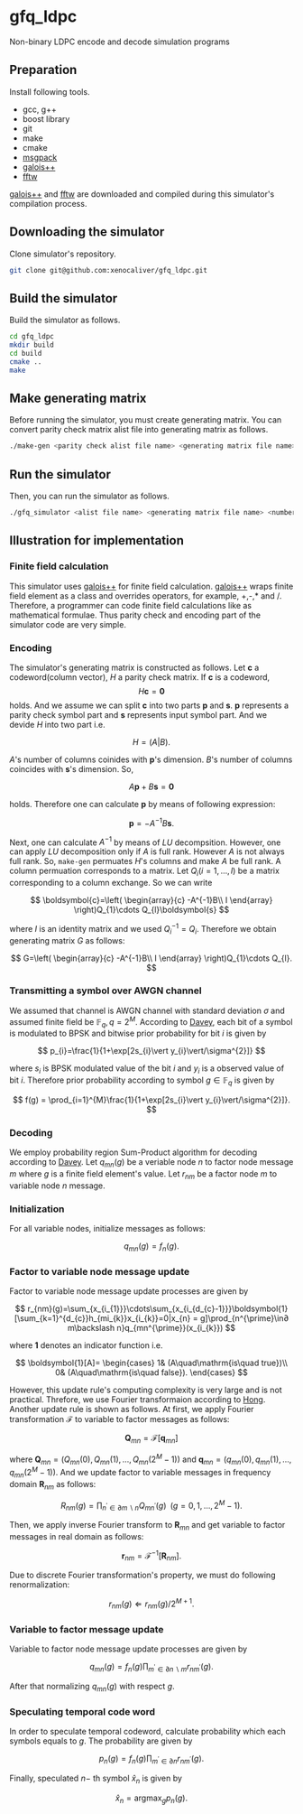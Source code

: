 # gfq_ldpc
Non-binary LDPC encode and decode simulation programs

## Preparation
Install following tools.

- gcc, g++
- boost library
- git
- make
- cmake
- [msgpack](https://github.com/msgpack/msgpack-c)
- [galois++](https://github.com/wkjarosz/galois)
- [fftw](https://www.fftw.org)

[galois++](https://github.com/wkjarosz/galois) and [fftw](https://www.fftw.org) are downloaded and compiled during this simulator's compilation process.
## Downloading the simulator
Clone simulator's repository.

```sh
git clone git@github.com:xenocaliver/gfq_ldpc.git
```

## Build the simulator
Build the simulator as follows.
```sh
cd gfq_ldpc
mkdir build
cd build
cmake ..
make
```


## Make generating matrix
Before running the simulator, you must create generating matrix.
You can convert parity check matrix alist file into generating matrix as follows. 
```sh
./make-gen <parity check alist file name> <generating matrix file name>
```

## Run the simulator
Then, you can run the simulator as follows.

```sh
./gfq_simulator <alist file name> <generating matrix file name> <number of transmission> <sigma for AWGN channel> <Sum-Product iteration limit>
```

## Illustration for implementation
### Finite field calculation
This simulator uses [galois++](https://github.com/wkjarosz/galois) for finite field calculation. [galois++](https://github.com/wkjarosz/galois) wraps finite field element as a class and overrides operators, for example, +,-,* and /. Therefore,
a programmer can code finite field calculations like as mathematical formulae.
Thus parity check and encoding part of the simulator code are very simple.

### Encoding
The simulator's generating matrix is constructed as follows.
Let $\boldsymbol{c}$ a codeword(column vector), $H$ a parity check matrix. If $\boldsymbol{c}$ is a codeword, 
$$
H\boldsymbol{c}=\boldsymbol{0}
$$
holds. And we assume we can split $\boldsymbol{c}$ into two parts $\boldsymbol{p}$ and $\boldsymbol{s}$. $\boldsymbol{p}$ represents a parity check symbol part and $\boldsymbol{s}$ represents input symbol part.
And we devide $H$ into two part i.e.

$$
H=\left(A\vert B\right).
$$

$A$'s number of columns coinides with $\boldsymbol{p}$'s dimension. $B$'s number of columns coincides with $\boldsymbol{s}$'s dimension. So,

$$
A\boldsymbol{p}+B\boldsymbol{s}=\boldsymbol{0}
$$

holds. Therefore one can calculate $\boldsymbol{p}$ by means of following expression:

$$
\boldsymbol{p}=-A^{-1}B\boldsymbol{s}.
$$

Next, one can calculate $A^{-1}$ by means of $LU$ decompsition. However, one can apply $LU$ decomposition only if $A$ is full rank. However $A$ is not always full rank. So, `make-gen` permuates $H$'s columns and make $A$ be full rank. A column permuation corresponds to a matrix. Let $Q_{i}(i=1,\ldots, l)$ be a matrix corresponding to a column exchange. So we can write

$$
\boldsymbol{c}=\left( \begin{array}{c} -A^{-1}B\\ I \end{array} \right)Q_{1}\cdots Q_{l}\boldsymbol{s}
$$

where $I$ is an identity matrix and we used $Q_{i}^{-1}=Q_{i}$. Therefore we obtain generating matrix $G$ as follows:

$$
G=\left( \begin{array}{c} -A^{-1}B\\ I \end{array} \right)Q_{1}\cdots Q_{l}.
$$

### Transmitting a symbol over AWGN channel
We assumed that channel is AWGN channel with standard deviation $\sigma$ and assumed
finite field be $\mathbb{F}_{q}, q=2^{M}$. According to [Davey](https://ieeexplore.ieee.org/document/706440), each bit of a symbol is modulated to BPSK and bitwise prior probability for bit $i$ is given by

$$
p_{i}=\frac{1}{1+\exp[2s_{i}\vert y_{i}\vert/\sigma^{2}]}
$$

where $s_{i}$ is BPSK modulated value of the bit $i$ and $y_{i}$ is a observed value of bit $i$. Therefore prior probability according to symbol $g\in\mathbb{F}_{q}$ is given by

$$
f(g) = \prod_{i=1}^{M}\frac{1}{1+\exp[2s_{i}\vert y_{i}\vert/\sigma^{2}]}.
$$

### Decoding
We employ probability region Sum-Product algorithm for decoding according to [Davey](https://ieeexplore.ieee.org/document/706440).
Let $q_{mn}(g)$ be a veriable node $n$ to factor node message $m$ where $g$ is a finite field element's value. Let $r_{nm}$ be a factor node $m$ to variable node $n$ message.

### Initialization
For all variable nodes, initialize messages as follows:

$$
q_{mn}(g)=f_{n}(g).
$$

### Factor to variable node message update
Factor to variable node message update processes are given by

$$
r_{nm}(g)=\sum_{x_{i_{1}}}\cdots\sum_{x_{i_{d_{c}-1}}}\boldsymbol{1}[\sum_{k=1}^{d_{c}}h_{mi_{k}}x_{i_{k}}=0|x_{n} = g]\prod_{n^{\prime}\in∂ m\backslash n}q_{mn^{\prime}}(x_{i_{k}})
$$

where $\boldsymbol{1}$ denotes an indicator function i.e.

$$
\boldsymbol{1}[A]=
\begin{cases}
1& (A\quad\mathrm{is\quad true})\\
0& (A\quad\mathrm{is\quad false}).
\end{cases}
$$

However, this update rule's computing complexity is very large and is not practical. Threfore, we use Fourier transformaion according to [Hong](https://ieeexplore.ieee.org/document/6113595/). Another update rule is shown as follows. At first, we apply Fourier transformation $\mathscr{F}$ to variable to factor messages as follows:

```math
\boldsymbol{Q}_{mn} = \mathscr{F}\left[\boldsymbol{q}_{mn}\right]
```

where $\boldsymbol{Q}_{mn} = (Q_{mn}(0),Q_{mn}(1),\ldots,Q_{mn}(2^{M}-1))$ and $\boldsymbol{q}_{mn} = (q_{mn}(0), q_{mn}(1),\ldots, q_{mn}(2^{M}-1))$. And we update factor to variable messages in frequency domain $\boldsymbol{R}_{nm}$ as follows:

$$
R_{nm}(g) = \prod_{n^{\prime}\in\partial m\backslash n}Q_{mn^{\prime}}(g)\,\,\,(g = 0, 1,\ldots,2^{M}-1).
$$

Then, we apply inverse Fourier transform to $\boldsymbol{R}_{mn}$ and get variable to factor messages in real domain as follows:

$$
\boldsymbol{r}_{nm} = \mathscr{F}^{-1}\left[\boldsymbol{R}_{nm}\right].
$$

Due to discrete Fourier transformation's property, we must do following renormalization:

$$
r_{nm}(g)\Leftarrow r_{nm}(g)/2^{M+1}.
$$

### Variable to factor message update
Variable to factor node message update processes are given by

$$
q_{mn}(g)=f_{n}(g)\prod_{m^{\prime}\in\partial n\backslash m}r_{nm^{\prime}}(g).
$$

After that normalizing $q_{mn}(g)$ with respect $g$.

### Speculating temporal code word
In order to speculate temporal codeword, calculate probability which each symbols equals to $g$. The probability are given by

$$
p_{n}(g)=f_{n}(g)\prod_{m^{\prime}\in\partial n}r_{nm^{\prime}}(g).
$$

Finally, speculated $n-$ th symbol $\hat{x}_{n}$ is given by

$$
\hat{x}_{n}=\operatorname*{argmax}_{g}p_{n}(g).
$$
